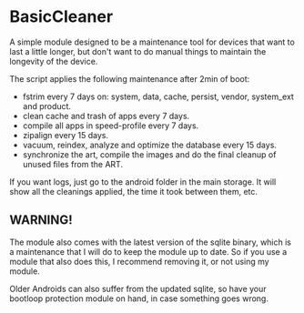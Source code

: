 # BasicCleaner
A simple module designed to be a maintenance tool for devices that want to last a little longer, but don't want to do manual things to maintain the longevity of the device.

The script applies the following maintenance after 2min of boot:

- fstrim every 7 days on: system, data, cache, persist, vendor, system_ext and product.
- clean cache and trash of apps every 7 days.
- compile all apps in speed-profile every 7 days.
- zipalign every 15 days.
- vacuum, reindex, analyze and optimize the database every 15 days.
- synchronize the art, compile the images and do the final cleanup of unused files from the ART.

If you want logs, just go to the android folder in the main storage. It will show all the cleanings applied, the time it took between them, etc.

## WARNING!
The module also comes with the latest version of the sqlite binary, which is a maintenance that I will do to keep the module up to date. So if you use a module that also does this, I recommend removing it, or not using my module.

Older Androids can also suffer from the updated sqlite, so have your bootloop protection module on hand, in case something goes wrong.
